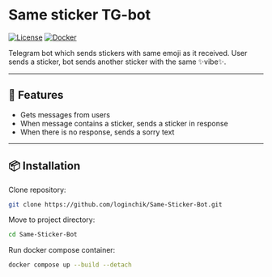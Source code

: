 # Same sticker TG-bot

[![License](https://img.shields.io/badge/license-MIT-blue.svg)]() 
[![Docker](https://img.shields.io/badge/package-Docker_compose-blue.svg)]()

Telegram bot which sends stickers with same emoji as it received.
User sends a sticker, bot sends another sticker with the same ✨️️️️️️️️vibe✨️️️️️️️.

--- 

## 🚀 Features

- Gets messages from users 
- When message contains a sticker, sends a sticker in response
- When there is no response, sends a sorry text

--- 

## 📦 Installation

Clone repository:

```bash 
git clone https://github.com/loginchik/Same-Sticker-Bot.git
```

Move to project directory:

```bash 
cd Same-Sticker-Bot
```


Run docker compose container:

```bash
docker compose up --build --detach 
```